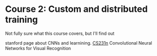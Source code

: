 # Course 2: Custom and distributed training

Not fully sure what this course covers, but I'll find out

stanford page about CNNs and learnining. [CS231n](https://cs231n.github.io/neural-networks-3/) Convolutional Neural Networks for Visual Recognition


